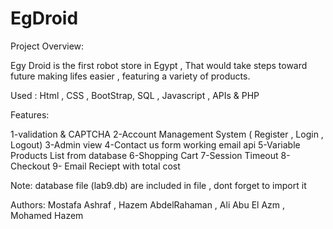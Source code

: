 # EgDroid
Project Overview:

Egy Droid is the first robot store in Egypt , That would take steps toward future making lifes easier , featuring a variety of products.


Used :
Html , CSS , BootStrap, SQL , Javascript , APIs  & PHP

Features:

1-validation & CAPTCHA
2-Account Management System ( Register , Login , Logout)
3-Admin view
4-Contact us form working email api 
5-Variable Products List from database
6-Shopping Cart 
7-Session Timeout
8-Checkout 
9- Email Reciept with total cost

Note: 
database file (lab9.db) are included in file , dont forget to import it 


Authors:
Mostafa Ashraf , Hazem AbdelRahaman , Ali Abu El Azm , Mohamed Hazem


